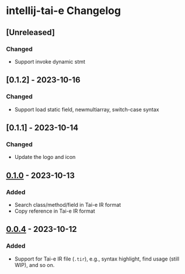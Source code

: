 <!-- Keep a Changelog guide -> https://keepachangelog.com -->

# intellij-tai-e Changelog

## [Unreleased]

### Changed

- Support invoke dynamic stmt

## [0.1.2] - 2023-10-16

### Changed

- Support load static field, newmultiarray, switch-case syntax 

## [0.1.1] - 2023-10-14

### Changed

- Update the logo and icon

## [0.1.0] - 2023-10-13

### Added

- Search class/method/field in Tai-e IR format
- Copy reference in Tai-e IR format

## [0.0.4] - 2023-10-12

### Added

- Support for Tai-e IR file (`.tir`), e.g., syntax highlight, find usage (still WIP), and so on.

[0.1.0]: https://github.com/Tai-e/intellij-tai-e/compare/v0.0.4...v0.1.0

[0.0.4]: https://github.com/Tai-e/intellij-tai-e/releases/tag/v0.0.4
